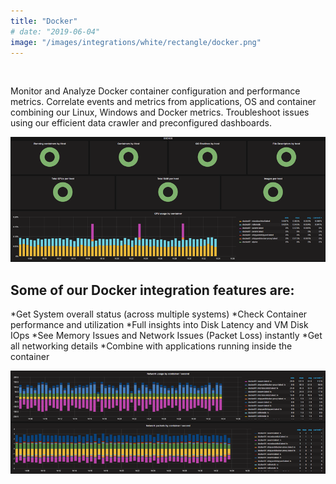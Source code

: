 ```yaml
---
title: "Docker"
# date: "2019-06-04"
image: "/images/integrations/white/rectangle/docker.png"
---
```


 

<!-- ![Docker](/images/integrations/white/rectangle/docker.png) -->



Monitor and Analyze Docker container configuration and performance metrics. Correlate events and metrics from applications, OS and container combining our Linux, Windows and Docker metrics. Troubleshoot issues using our efficient data crawler and preconfigured dashboards.


![Docker Container Performance](/images/integrations/posts//docker_overview.png)


## Some of our Docker integration features are:

*Get System overall status (across multiple systems)
*Check Container performance and utilization
*Full insights into Disk Latency and VM Disk IOps
*See Memory Issues and Network Issues (Packet Loss) instantly
*Get all networking details
*Combine with applications running inside the container


![Docker Network Details](/images/integrations/posts//docker_network.png)